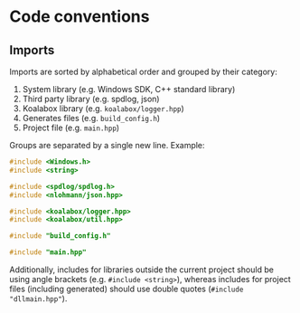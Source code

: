 # Code conventions

## Imports

Imports are sorted by alphabetical order and grouped by their category:

1. System library (e.g. Windows SDK, C++ standard library)
2. Third party library (e.g. spdlog, json)
3. Koalabox library (e.g. `koalabox/logger.hpp`)
4. Generates files (e.g. `build_config.h`)
5. Project file (e.g. `main.hpp`)

Groups are separated by a single new line. Example:

```c++
#include <Windows.h>
#include <string>

#include <spdlog/spdlog.h>
#include <nlohmann/json.hpp>

#include <koalabox/logger.hpp>
#include <koalabox/util.hpp>

#include "build_config.h"

#include "main.hpp"
```

Additionally, includes for libraries outside the current project should be using angle brackets
(e.g. `#include <string>`), whereas includes for project files (including generated) should use
double quotes (`#include "dllmain.hpp"`).
